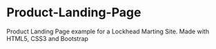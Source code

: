 # Product-Landing-Page
Product Landing Page example for a Lockhead Marting Site. Made with HTML5, CSS3 and Bootstrap
